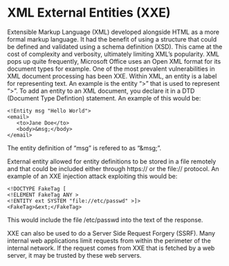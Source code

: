 # XML External Entities \(XXE\)

Extensible Markup Language \(XML\) developed alongside HTML as a more formal markup language. It had the benefit of using a structure that could be defined and validated using a schema definition \(XSD\). This came at the cost of complexity and verbosity, ultimately limiting XML’s popularity. XML pops up quite frequently, Microsoft Office uses an Open XML format for its document types for example. One of the most prevalent vulnerabilities in XML document processing has been XXE. Within XML, an entity is a label for representing text. An example is the entity “&gt;” that is used to represent “&gt;”. To add an entity to an XML document, you declare it in a DTD \(Document Type Defintion\) statement. An example of this would be:

```markup
<!Entity msg "Hello World">  
<email>  
   <to>Jane Doe</to>  
   <body>&msg;</body>  
</email> 
```

The entity definition of “msg” is refered to as “&msg;”.

External entity allowed for entity definitions to be stored in a file remotely and that could be included either through https:// or the file:// protocol. An example of an XXE injection attack exploiting this would be:

```markup
<!DOCTYPE FakeTag [
<!ELEMENT FakeTag ANY >
<!ENTITY ext SYSTEM "file://etc/passwd" >]>
<FakeTag>&ext;</FakeTag>
```

This would include the file /etc/passwd into the text of the response.

XXE can also be used to do a Server Side Request Forgery \(SSRF\). Many internal web applications limit requests from within the perimeter of the internal network. If the request comes from XXE that is fetched by a web server, it may be trusted by these web servers.

